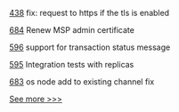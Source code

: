 
[438](https://github.com/hyperledger-labs/fablo/pull/438) fix: request to https if the tls is enabled

[684](https://github.com/hyperledger-labs/fabric-operations-console/pull/684) Renew MSP admin certificate

[596](https://github.com/hyperledger-labs/fabric-token-sdk/pull/596) support for transaction status message

[595](https://github.com/hyperledger-labs/fabric-token-sdk/pull/595) Integration tests with replicas

[683](https://github.com/hyperledger-labs/fabric-operations-console/pull/683) os node add to existing channel fix


[See more >>>](https://start-here.hyperledger.org/pull-requests)
